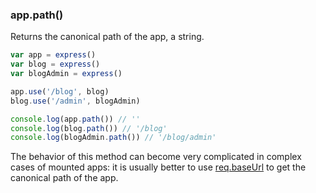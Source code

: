 <h3 id='app.path'>app.path()</h3>

Returns the canonical path of the app, a string.

```js
var app = express()
var blog = express()
var blogAdmin = express()

app.use('/blog', blog)
blog.use('/admin', blogAdmin)

console.log(app.path()) // ''
console.log(blog.path()) // '/blog'
console.log(blogAdmin.path()) // '/blog/admin'
```

The behavior of this method can become very complicated in complex cases of mounted apps:
it is usually better to use [req.baseUrl](#req.baseUrl) to get the canonical path of the app.
